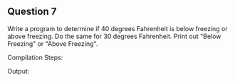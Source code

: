 ## Question 7

Write a program to determine if 40 degrees Fahrenheit is below freezing or above freezing. Do the same for 30 degrees Fahrenheit. Print out "Below Freezing" or "Above Freezing".

Compilation Steps:  

Output:

